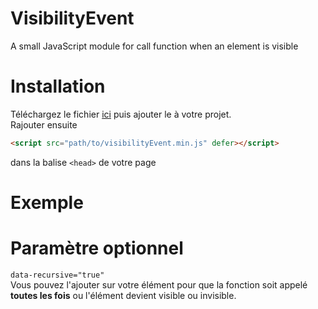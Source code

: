 # VisibilityEvent
A small JavaScript module for call function when an element is visible

# Installation
Téléchargez le fichier [ici](https://exemple.com) puis ajouter le à votre projet.<br>
Rajouter ensuite <br>
```html
<script src="path/to/visibilityEvent.min.js" defer></script>
```
dans la balise `<head>` de votre page

# Exemple

# Paramètre optionnel
`data-recursive="true"` <br>
Vous pouvez l'ajouter sur votre élément pour que la fonction soit appelé **toutes les fois** ou l'élément devient visible ou invisible.

